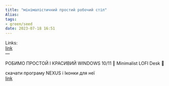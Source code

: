 ```yaml
---
title: "мінімалістичний простий робочий стіл"
Alias: 
tags:
- green/seed
date: 2023-07-18 16:51
---
```

Links:  
[link](https://youtu.be/mua3odhUE6M?t=110)  
—

РОБИМО ПРОСТОЙ І КРАСИВИЙ WINDOWS 10/11 ┃ Minimalist LOFI Desk 🌸

скачати програму NEXUS і Іконки для неї  
[link](https://drive.google.com/file/d/1-qVGxBcMbauX9Yo3dxD-RIsXgfN8VAZY/view?usp=sharing)  
